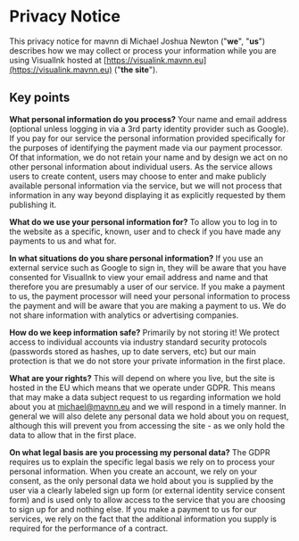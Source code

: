 # Privacy Notice

This privacy notice for mavnn di Michael Joshua Newton ("**we**", "**us**") describes how we may collect or process your information while you are using VisualInk hosted at [https://visualink.mavnn.eu](https://visualink.mavnn.eu) ("**the site**").

## Key points

**What personal information do you process?** Your name and email address (optional unless logging in via a 3rd party identity provider such as Google). If you pay for our service the personal information provided specifically for the purposes of identifying the payment made via our payment processor. Of that information, we do not retain your name and by design we act on no other personal information about individual users. As the service allows users to create content, users may choose to enter and make publicly available personal information via the service, but we will not process that information in any way beyond displaying it as explicitly requested by them publishing it.

**What do we use your personal information for?** To allow you to log in to the website as a specific, known, user and to check if you have made any payments to us and what for.

**In what situations do you share personal information?** If you use an external service such as Google to sign in, they will be aware that you have consented for VisualInk to view your email address and name and that therefore you are presumably a user of our service. If you make a payment to us, the payment processor will need your personal information to process the payment and will be aware that you are making a payment to us. We do not share information with analytics or advertising companies.

**How do we keep information safe?** Primarily by not storing it! We protect access to individual accounts via industry standard security protocols (passwords stored as hashes, up to date servers, etc) but our main protection is that we do not store your private information in the first place.

**What are your rights?** This will depend on where you live, but the site is hosted in the EU which means that we operate under GDPR. This means that may make a data subject request to us regarding information we hold about you at michael@mavnn.eu and we will respond in a timely manner. In general we will also delete any personal data we hold about you on request, although this will prevent you from accessing the site - as we only hold the data to allow that in the first place.

**On what legal basis are you processing my personal data?** The GDPR requires us to explain the specific legal basis we rely on to process your personal information. When you create an account, we rely on your consent, as the only personal data we hold about you is supplied by the user via a clearly labeled sign up form (or external identity service consent form) and is used only to allow access to the service that you are choosing to sign up for and nothing else. If you make a payment to us for our services, we rely on the fact that the additional information you supply is required for the performance of a contract.
